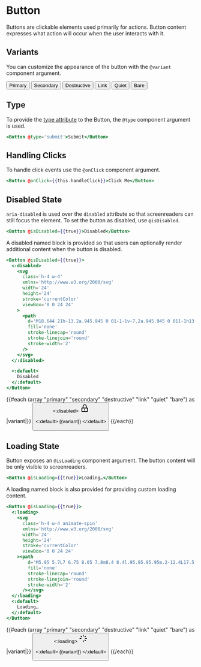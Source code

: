 # Button

Buttons are clickable elements used primarily for actions. Button content expresses what action will occur when the user interacts with it.

## Variants

You can customize the appearance of the button with the `@variant` component argument.

<div class="flex gap-x-4">
  <Button @variant="primary">Primary</Button>
  <Button @variant="secondary">Secondary</Button>
  <Button @variant="destructive">Destructive</Button>
  <Button @variant="link">Link</Button>
  <Button @variant="quiet">Quiet</Button>
  <Button @variant="bare">Bare</Button>
</div>

## Type

To provide the [type attribute](https://developer.mozilla.org/en-US/docs/Web/HTML/Element/button#attr-type) to the Button, the `@type` component argument is used.

```hbs
<Button @type='submit'>Submit</Button>
```

## Handling Clicks

To handle click events use the `@onClick` component argument.

```hbs
<Button @onClick={{this.handleClick}}>Click Me</Button>
```

## Disabled State

`aria-disabled` is used over the `disabled` attribute so that screenreaders can still focus the element. To set the button as disabled, use `@isDisabled`.

```hbs
<Button @isDisabled={{true}}>Disabled</Button>
```

A disabled named block is provided so that users can optionally render additional content when the button is disabled.

```hbs
<Button @isDisabled={{true}}>
  <:disabled>
    <svg
      class='h-4 w-4'
      xmlns='http://www.w3.org/2000/svg'
      width='24'
      height='24'
      stroke='currentColor'
      viewBox='0 0 24 24'
    >
      <path
        d='M18.644 21h-13.2a.945.945 0 01-1-1v-7.2a.945.945 0 011-1h13.1a.945.945 0 011 1V20a.808.808 0 01-.225.725.966.966 0 01-.675.275zm-10.9-9.2V7.3a4.3 4.3 0 118.6 0v4.5m-4.3 3.7v2'
        fill='none'
        stroke-linecap='round'
        stroke-linejoin='round'
        stroke-width='2'
      />
    </svg>
  </:disabled>

  <:default>
    Disabled
  </:default>
</Button>
```

<div class="flex gap-x-4">
{{#each (array "primary" "secondary" "destructive" "link" "quiet" "bare") as |variant|}}
<Button @variant={{variant}} @isDisabled={{true}}>
<:disabled>
<svg
      class='h-4 w-4'
      xmlns='http://www.w3.org/2000/svg'
      width='24'
      height='24'
      stroke='currentColor'
      viewBox='0 0 24 24'
    >
<path
        d="M18.644 21h-13.2a.945.945 0 01-1-1v-7.2a.945.945 0 011-1h13.1a.945.945 0 011 1V20a.808.808 0 01-.225.725.966.966 0 01-.675.275zm-10.9-9.2V7.3a4.3 4.3 0 118.6 0v4.5m-4.3 3.7v2"
        fill='none'
        stroke-linecap='round'
        stroke-linejoin='round'
        stroke-width='2'
      />
</svg>
</:disabled>

<:default>
{{variant}}
</:default>
</Button>
{{/each}}

</div>

## Loading State

Button exposes an `@isLoading` component argument. The button content will be only visible to screenreaders.

```hbs
<Button @isLoading={{true}}>Loading…</Button>
```

A loading named block is also provided for providing custom loading content.

```hbs
<Button @isLoading={{true}}>
  <:loading>
    <svg
      class='h-4 w-4 animate-spin'
      xmlns='http://www.w3.org/2000/svg'
      width='24'
      height='24'
      stroke='currentColor'
      viewBox='0 0 24 24'
    ><path
        d='M5.95 5.7L7 6.75 8.05 7.8m8.4 8.4l.95.95.95.95m.2-12.4L17.5 6.75 16.45 7.8M6.35 12h-3.1m17.5 0h-2.6m-5.9 9v-3.1m0-14.9v3.1'
        fill='none'
        stroke-linecap='round'
        stroke-linejoin='round'
        stroke-width='2'
      /></svg>
  </:loading>
  <:default>
    Loading…
  </:default>
</Button>
```

<div class="flex gap-x-4">
{{#each (array "primary" "secondary" "destructive" "link" "quiet" "bare") as |variant|}}
<Button @variant={{variant}} @isLoading={{true}}>
<:loading>
<svg class='h-4 w-4 animate-spin' xmlns="http://www.w3.org/2000/svg" width="24" height="24" stroke="currentColor" viewBox="0 0 24 24"><path d="M5.95 5.7L7 6.75 8.05 7.8m8.4 8.4l.95.95.95.95m.2-12.4L17.5 6.75 16.45 7.8M6.35 12h-3.1m17.5 0h-2.6m-5.9 9v-3.1m0-14.9v3.1" fill="none" stroke-linecap="round" stroke-linejoin="round" stroke-width="2" /></svg>
</:loading>

<:default>
{{variant}}
</:default>
</Button>
{{/each}}

</div>
